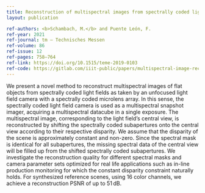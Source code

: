 ```yaml
---
title: Reconstruction of multispectral images from spectrally coded light fields of flat scenes
layout: publication

ref-authors: <b>Schambach, M.</b> and Puente León, F.
ref-year: 2021
ref-journal: tm – Technisches Messen
ref-volume: 86
ref-issue: 12
ref-pages: 758–764
ref-link: https://doi.org/10.1515/teme-2019-0103
ref-code: https://gitlab.com/iiit-public/papers/multispectral-image-reconstruction-from-coded-light-fields
---
```


We present a novel method to reconstruct multispectral images of flat objects from spectrally coded light fields as taken by an unfocused light field camera with a spectrally coded microlens array. In this sense, the spectrally coded light field camera is used as a multispectral snapshot imager, acquiring a multispectral datacube in a single exposure. The multispectral image, corresponding to the light field’s central view, is reconstructed by shifting the spectrally coded subapertures onto the central view according to their respective disparity. We assume that the disparity of the scene is approximately constant and non-zero. Since the spectral mask is identical for all subapertures, the missing spectral data of the central view will be filled up from the shifted spectrally coded subapertures. We investigate the reconstruction quality for different spectral masks and camera parameter sets optimized for real life applications such as in-line production monitoring for which the constant disparity constraint naturally holds. For synthesized reference scenes, using 16 color channels, we achieve a reconstruction PSNR of up to 51 dB.